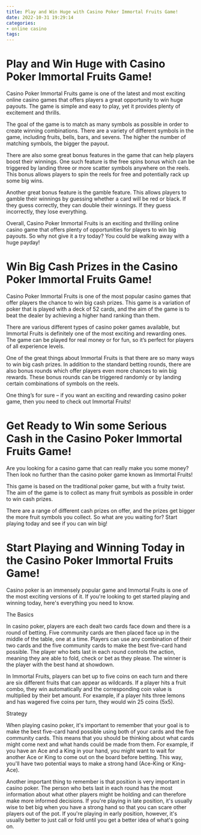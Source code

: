 ```yaml
---
title: Play and Win Huge with Casino Poker Immortal Fruits Game!
date: 2022-10-31 19:29:14
categories:
- online casino
tags:
---
```



#  Play and Win Huge with Casino Poker Immortal Fruits Game!

Casino Poker Immortal Fruits game is one of the latest and most exciting online casino games that offers players a great opportunity to win huge payouts. The game is simple and easy to play, yet it provides plenty of excitement and thrills.

The goal of the game is to match as many symbols as possible in order to create winning combinations. There are a variety of different symbols in the game, including fruits, bells, bars, and sevens. The higher the number of matching symbols, the bigger the payout.

There are also some great bonus features in the game that can help players boost their winnings. One such feature is the free spins bonus which can be triggered by landing three or more scatter symbols anywhere on the reels. This bonus allows players to spin the reels for free and potentially rack up some big wins.

Another great bonus feature is the gamble feature. This allows players to gamble their winnings by guessing whether a card will be red or black. If they guess correctly, they can double their winnings. If they guess incorrectly, they lose everything.

Overall, Casino Poker Immortal Fruits is an exciting and thrilling online casino game that offers plenty of opportunities for players to win big payouts. So why not give it a try today? You could be walking away with a huge payday!

#  Win Big Cash Prizes in the Casino Poker Immortal Fruits Game!

Casino Poker Immortal Fruits is one of the most popular casino games that offer players the chance to win big cash prizes. This game is a variation of poker that is played with a deck of 52 cards, and the aim of the game is to beat the dealer by achieving a higher hand ranking than them.

There are various different types of casino poker games available, but Immortal Fruits is definitely one of the most exciting and rewarding ones. The game can be played for real money or for fun, so it’s perfect for players of all experience levels.

One of the great things about Immortal Fruits is that there are so many ways to win big cash prizes. In addition to the standard betting rounds, there are also bonus rounds which offer players even more chances to win big rewards. These bonus rounds can be triggered randomly or by landing certain combinations of symbols on the reels.

One thing’s for sure – if you want an exciting and rewarding casino poker game, then you need to check out Immortal Fruits!

#  Get Ready to Win some Serious Cash in the Casino Poker Immortal Fruits Game!

Are you looking for a casino game that can really make you some money? Then look no further than the casino poker game known as Immortal Fruits!

This game is based on the traditional poker game, but with a fruity twist. The aim of the game is to collect as many fruit symbols as possible in order to win cash prizes.

There are a range of different cash prizes on offer, and the prizes get bigger the more fruit symbols you collect. So what are you waiting for? Start playing today and see if you can win big!

#  Start Playing and Winning Today in the Casino Poker Immortal Fruits Game!

Casino poker is an immensely popular game and Immortal Fruits is one of the most exciting versions of it. If you're looking to get started playing and winning today, here's everything you need to know.

The Basics

In casino poker, players are each dealt two cards face down and there is a round of betting. Five community cards are then placed face up in the middle of the table, one at a time. Players can use any combination of their two cards and the five community cards to make the best five-card hand possible. The player who bets last in each round controls the action, meaning they are able to fold, check or bet as they please. The winner is the player with the best hand at showdown.

In Immortal Fruits, players can bet up to five coins on each turn and there are six different fruits that can appear as wildcards. If a player hits a fruit combo, they win automatically and the corresponding coin value is multiplied by their bet amount. For example, if a player hits three lemons and has wagered five coins per turn, they would win 25 coins (5x5).

Strategy

When playing casino poker, it's important to remember that your goal is to make the best five-card hand possible using both of your cards and the five community cards. This means that you should be thinking about what cards might come next and what hands could be made from them. For example, if you have an Ace and a King in your hand, you might want to wait for another Ace or King to come out on the board before betting. This way, you'll have two potential ways to make a strong hand (Ace-King or King-Ace).

Another important thing to remember is that position is very important in casino poker. The person who bets last in each round has the most information about what other players might be holding and can therefore make more informed decisions. If you're playing in late position, it's usually wise to bet big when you have a strong hand so that you can scare other players out of the pot. If you're playing in early position, however, it's usually better to just call or fold until you get a better idea of what's going on.